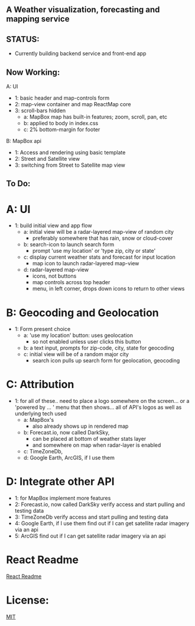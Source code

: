 ## A Weather visualization, forecasting and mapping service

## STATUS:

 - Currently building backend service and front-end app

## Now Working:  

A: UI
  - 1: basic header and map-controls form
  - 2: map-view container and map ReactMap core
  - 3: scroll-bars hidden
    - a: MapBox map has built-in features; zoom, scroll, pan, etc
    - b: applied to body in index.css
    - c: 2% bottom-margin for footer

B: MapBox api
  - 1: Access and rendering using basic template  
  - 2: Street and Satellite view
  - 3: switching from Street to Satellite map view

## To Do:

# A: UI
  - 1: build initial view and app flow
    - a: initial view will be a radar-layered map-view of random city
      - preferably somewhere that has rain, snow or cloud-cover
    - b: search-icon to launch search form
      - prompt 'use my location' or 'type zip, city or state'
    - c: display current weather stats and forecast for input location
      - map icon to launch radar-layered map-view
    - d: radar-layered map-view
      - icons, not buttons
      - map controls across top header
      - menu, in left corner, drops down icons to return to other views

# B: Geocoding and Geolocation
  - 1: Form present choice
     - a: 'use my location' button: uses geolocation
        - so not enabled unless user clicks this button
     - b: a text input, prompts for zip-code, city, state for geocoding
     - c: initial view will be of a random major city
        - search icon pulls up search form for geolocation, geocoding

# C: Attribution
  - 1: for all of these..
    need to place a logo somewhere on the screen...
      or a 'powered by ... ' menu that then shows...
        all of API's logos as well as underlying tech used
    - a: MapBox's
      - also already shows up in rendered map
    - b: Forecast.io, now called DarkSky,
      - can be placed at bottom of weather stats layer
      - and somewhere on map when radar-layer is enabled
    - c: TimeZoneDb,
    - d: Google Earth, ArcGIS, if I use them

# D: Integrate other API
  - 1: for MapBox
        implement more features
  - 2: Forecast.io, now called DarkSky
        verify access and start pulling and testing data
  - 3: TimeZoneDb
        verify access and start pulling and testing data
  - 4: Google Earth, if I use them
        find out if I can get satellite radar imagery via an api
  - 5: ArcGIS
        find out if I can get satellite radar imagery via an api

# React Readme

[React Readme](TD-Project12/WeatherX/reactReadme.md)

# License:

[MIT](https://github.com/pereznetworks/TD-Project12/blob/master/LICENSE)
